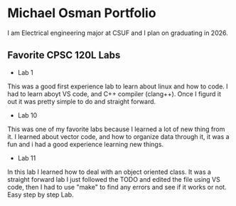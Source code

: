 
# Michael Osman Portfolio

I am Electrical engineering major at CSUF and I plan on graduating in 2026.

## Favorite CPSC 120L Labs

* Lab 1

This was a good first experience lab to learn about linux and how to code. I had to learn
aboyt VS code, and C++ compiler (clang++). Once I figurd it out it was pretty simple to do
and straight forward.

* Lab 10

This was one of my favorite labs because I learned a lot of new thing from it. I learned
about vector code, and how to organize data through it, it was a fun and i had a good 
experience learning new things.

* Lab 11

In this lab I learned how to deal with an object oriented class. It was a straight forward
lab I just followed the TODO and edited the file using VS code, then I had to use "make" to find any errors and see if it works or not. Easy step by step Lab.